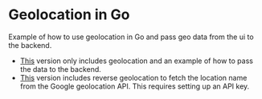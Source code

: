 # Geolocation in Go

Example of how to use geolocation in Go and pass geo data from the ui to the backend.

* [This](https://github.com/hfogelberg/go-geolocation-demo/tree/1181f6ed33c17228af912868e6a29dcb27e985af) version only includes geolocation and an example of how to pass the data to the backend.
* [This]() version includes reverse geolocation to fetch the location name from the Google geolocation API. This requires setting up an API key.